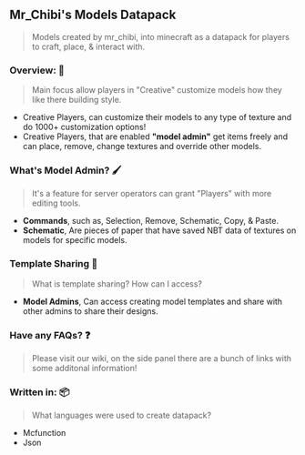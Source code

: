 ##  Mr_Chibi's Models Datapack
> Models created by mr_chibi, into minecraft as a datapack for players to craft, place, & interact with.

###  Overview: 💭 
> Main focus allow players in "Creative" customize models how they like there building style.

* Creative Players, can customize their models to any type of texture and do 1000+ customization options!
* Creative Players, that are enabled **"model admin"** get items freely and can place, remove, change textures and override other models.

###  What's Model Admin? 🖌️ 
> It's a feature for server operators can grant "Players" with more editing tools.

* **Commands**, such as, Selection, Remove, Schematic, Copy, & Paste.
* **Schematic**, Are pieces of paper that have saved NBT data of textures on models for specific models.

###  Template Sharing 🎁 
> What is template sharing? How can I access?
* **Model Admins**, Can access creating model templates and share with other admins to share their designs.

###  Have any FAQs? ❓ 
> Please visit our wiki, on the side panel there are a bunch of links with some additonal information!

###  Written in: 📦 
> What languages were used to create datapack?
* Mcfunction
* Json
